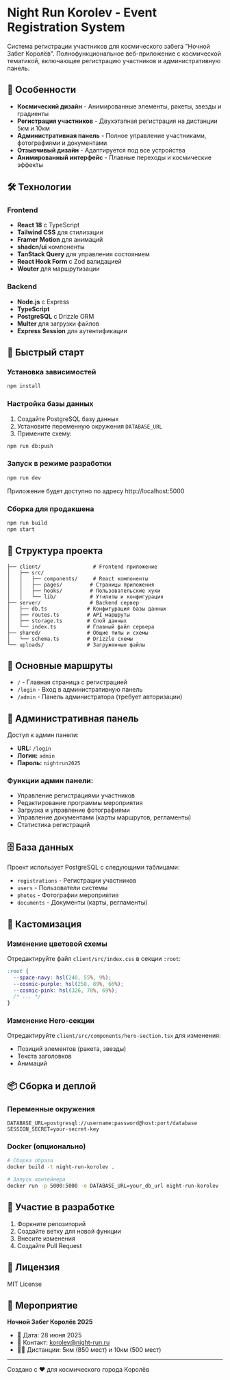 # Night Run Korolev - Event Registration System

Система регистрации участников для космического забега "Ночной Забег Королёв". Полнофункциональное веб-приложение с космической тематикой, включающее регистрацию участников и административную панель.

## 🚀 Особенности

- **Космический дизайн** - Анимированные элементы, ракеты, звезды и градиенты
- **Регистрация участников** - Двухэтапная регистрация на дистанции 5км и 10км
- **Административная панель** - Полное управление участниками, фотографиями и документами
- **Отзывчивый дизайн** - Адаптируется под все устройства
- **Анимированный интерфейс** - Плавные переходы и космические эффекты

## 🛠 Технологии

### Frontend
- **React 18** с TypeScript
- **Tailwind CSS** для стилизации
- **Framer Motion** для анимаций
- **shadcn/ui** компоненты
- **TanStack Query** для управления состоянием
- **React Hook Form** с Zod валидацией
- **Wouter** для маршрутизации

### Backend
- **Node.js** с Express
- **TypeScript** 
- **PostgreSQL** с Drizzle ORM
- **Multer** для загрузки файлов
- **Express Session** для аутентификации

## 🚀 Быстрый старт

### Установка зависимостей
```bash
npm install
```

### Настройка базы данных
1. Создайте PostgreSQL базу данных
2. Установите переменную окружения `DATABASE_URL`
3. Примените схему:
```bash
npm run db:push
```

### Запуск в режиме разработки
```bash
npm run dev
```

Приложение будет доступно по адресу http://localhost:5000

### Сборка для продакшена
```bash
npm run build
npm start
```

## 📁 Структура проекта

```
├── client/                 # Frontend приложение
│   ├── src/
│   │   ├── components/     # React компоненты
│   │   ├── pages/         # Страницы приложения
│   │   ├── hooks/         # Пользовательские хуки
│   │   └── lib/           # Утилиты и конфигурация
├── server/                # Backend сервер
│   ├── db.ts             # Конфигурация базы данных
│   ├── routes.ts         # API маршруты
│   ├── storage.ts        # Слой данных
│   └── index.ts          # Главный файл сервера
├── shared/               # Общие типы и схемы
│   └── schema.ts         # Drizzle схемы
└── uploads/              # Загруженные файлы
```

## 🔧 Основные маршруты

- `/` - Главная страница с регистрацией
- `/login` - Вход в административную панель
- `/admin` - Панель администратора (требует авторизации)

## 🔐 Административная панель

Доступ к админ панели:
- **URL:** `/login`
- **Логин:** `admin`
- **Пароль:** `nightrun2025`

### Функции админ панели:
- Управление регистрациями участников
- Редактирование программы мероприятия
- Загрузка и управление фотографиями
- Управление документами (карты маршрутов, регламенты)
- Статистика регистраций

## 🗄 База данных

Проект использует PostgreSQL с следующими таблицами:
- `registrations` - Регистрации участников
- `users` - Пользователи системы
- `photos` - Фотографии мероприятия
- `documents` - Документы (карты, регламенты)

## 🎨 Кастомизация

### Изменение цветовой схемы
Отредактируйте файл `client/src/index.css` в секции `:root`:
```css
:root {
  --space-navy: hsl(240, 55%, 9%);
  --cosmic-purple: hsl(258, 89%, 66%);
  --cosmic-pink: hsl(326, 78%, 69%);
  /* ... */
}
```

### Изменение Hero-секции
Отредактируйте `client/src/components/hero-section.tsx` для изменения:
- Позиций элементов (ракета, звезды)
- Текста заголовков
- Анимаций

## 📦 Сборка и деплой

### Переменные окружения
```
DATABASE_URL=postgresql://username:password@host:port/database
SESSION_SECRET=your-secret-key
```

### Docker (опционально)
```bash
# Сборка образа
docker build -t night-run-korolev .

# Запуск контейнера
docker run -p 5000:5000 -e DATABASE_URL=your_db_url night-run-korolev
```

## 🤝 Участие в разработке

1. Форкните репозиторий
2. Создайте ветку для новой функции
3. Внесите изменения
4. Создайте Pull Request

## 📝 Лицензия

MIT License

## 🎯 Мероприятие

**Ночной Забег Королёв 2025**
- 📅 Дата: 28 июня 2025
- 📧 Контакт: korolev@night-run.ru
- 🏃‍♂️ Дистанции: 5км (850 мест) и 10км (500 мест)

---

Создано с ❤️ для космического города Королёв